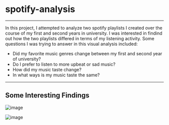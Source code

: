 # spotify-analysis
---
In this project, I attempted to analyze two spotify playlists I created over the course of my first and second years in university. I was interested in findind out how the two playlists differed in terms of my listening activity. Some questions I was trying to answer in this visual analysis included: 

- Did my favorite music genres change between my first and second year of university?
- Do I prefer to listen to more upbeat or sad music?
- How did my music taste change?
- In what ways is my music taste the same?

---
Some Interesting Findings
---
![image](https://github.com/user-attachments/assets/97c1312c-2006-4d4f-b3c4-28f5af5a3ee9)

![image](https://github.com/user-attachments/assets/b4ed36b4-3b07-4853-8d84-e37e5b002d1d)
